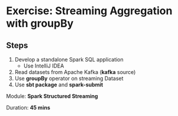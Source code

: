 # Exercise: Streaming Aggregation with groupBy

## Steps

1. Develop a standalone Spark SQL application
    * Use IntelliJ IDEA
2. Read datasets from Apache Kafka (**kafka** source)
3. Use **groupBy** operator on streaming Dataset
4. Use **sbt package** and **spark-submit**

Module: **Spark Structured Streaming**

Duration: **45 mins**

<!--
## Solution

val solution = ???
-->
